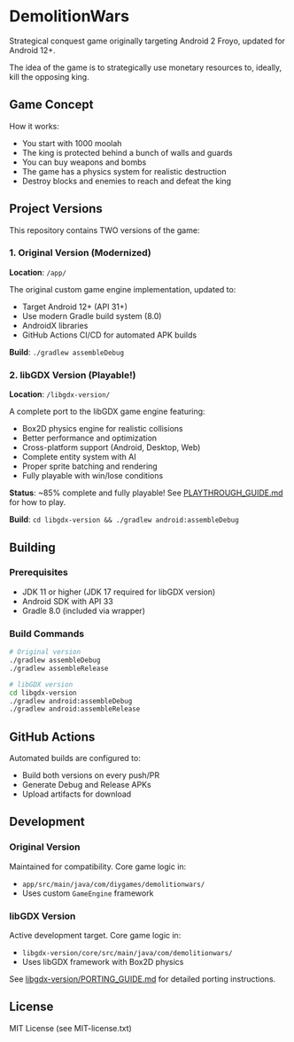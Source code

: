 # DemolitionWars

Strategical conquest game originally targeting Android 2 Froyo, updated for Android 12+.

The idea of the game is to strategically use monetary resources to, ideally, kill the opposing king.

## Game Concept

How it works:
- You start with 1000 moolah
- The king is protected behind a bunch of walls and guards
- You can buy weapons and bombs
- The game has a physics system for realistic destruction
- Destroy blocks and enemies to reach and defeat the king

## Project Versions

This repository contains TWO versions of the game:

### 1. Original Version (Modernized)
**Location**: `/app/`

The original custom game engine implementation, updated to:
- Target Android 12+ (API 31+)
- Use modern Gradle build system (8.0)
- AndroidX libraries
- GitHub Actions CI/CD for automated APK builds

**Build**: `./gradlew assembleDebug`

### 2. libGDX Version (Playable!)
**Location**: `/libgdx-version/`

A complete port to the libGDX game engine featuring:
- Box2D physics engine for realistic collisions
- Better performance and optimization
- Cross-platform support (Android, Desktop, Web)
- Complete entity system with AI
- Proper sprite batching and rendering
- Fully playable with win/lose conditions

**Status**: ~85% complete and fully playable! See [PLAYTHROUGH_GUIDE.md](libgdx-version/PLAYTHROUGH_GUIDE.md) for how to play.

**Build**: `cd libgdx-version && ./gradlew android:assembleDebug`

## Building

### Prerequisites
- JDK 11 or higher (JDK 17 required for libGDX version)
- Android SDK with API 33
- Gradle 8.0 (included via wrapper)

### Build Commands

```bash
# Original version
./gradlew assembleDebug
./gradlew assembleRelease

# libGDX version
cd libgdx-version
./gradlew android:assembleDebug
./gradlew android:assembleRelease
```

## GitHub Actions

Automated builds are configured to:
- Build both versions on every push/PR
- Generate Debug and Release APKs
- Upload artifacts for download

## Development

### Original Version
Maintained for compatibility. Core game logic in:
- `app/src/main/java/com/diygames/demolitionwars/`
- Uses custom `GameEngine` framework

### libGDX Version
Active development target. Core game logic in:
- `libgdx-version/core/src/main/java/com/demolitionwars/`
- Uses libGDX framework with Box2D physics

See [libgdx-version/PORTING_GUIDE.md](libgdx-version/PORTING_GUIDE.md) for detailed porting instructions.

## License

MIT License (see MIT-license.txt)
